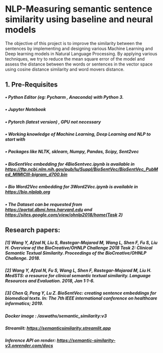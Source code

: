 # NLP-Measuring semantic sentence similarity using baseline and neural models

The objective of this project is to improve the similarity between the sentences by implementing and designing various Machine Learning and Deep learning models in Natural Language Processing. By applying various techniques, we try to reduce the mean square error of the model and assess the distance between the words or sentences in the vector space using cosine distance similarity and word movers distance.

## 1. Pre-Requisites

##### • Python Editor (eg: Pycharm , Anaconda) with Python 3.
##### • Jupyter Notebook 
##### • Pytorch (latest version) , GPU not necessary
##### • Working knowledge of Machine Learning, Deep Learning and NLP to start with
##### • Packages like NLTK, sklearn, Numpy, Pandas, Scipy, Sent2vec
##### • BioSentVec embedding for 4BioSentvec.ipynb is available in  https://ftp.ncbi.nlm.nih.gov/pub/lu/Suppl/BioSentVec/BioSentVec_PubMed_MIMICIII-bigram_d700.bin 
##### • Bio Word2Vec embedding for 3Word2Vec.ipynb is available in https://bio.nlplab.org
##### • The Dataset can be requested  from https://portal.dbmi.hms.harvard.edu and https://sites.google.com/view/ohnlp2018/home(Task 2)


## Research papers:

##### [1] Wang Y, Afzal N, Liu S, Rastegar-Mojarad M, Wang L, Shen F, Fu S, Liu H. Overview of the BioCreative/OHNLP Challenge 2018 Task 2: Clinical Semantic Textual Similarity. Proceedings of the BioCreative/OHNLP Challenge. 2018.
##### [2] Wang Y, Afzal N, Fu S, Wang L, Shen F, Rastegar-Mojarad M, Liu H. MedSTS: a resource for clinical semantic textual similarity. Language Resources and Evaluation. 2018, Jan 1:1-6.
##### [3] Chen Q, Peng Y, Lu Z. BioSentVec: creating sentence embeddings for biomedical texts. In: The 7th IEEE international conference on healthcare informatics; 2019.


##### Docker image : /aswaths/semantic_similarity:v3
##### Streamlit: https://semanticsimilarity.streamlit.app
##### Inference API on render: https://semantic-similarity-v3.onrender.com/docs
